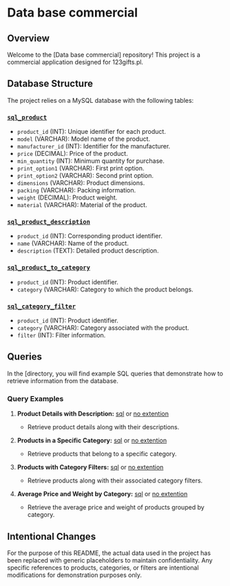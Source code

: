 # Data base commercial

## Overview

Welcome to the [Data base commercial] repository! This project is a commercial application designed for 123gifts.pl.

## Database Structure

The project relies on a MySQL database with the following tables:


### [`sql_product`](https://github.com/agakalinowski/MySQL/blob/main/sql_product.sql)

- `product_id` (INT): Unique identifier for each product.
- `model` (VARCHAR): Model name of the product.
- `manufacturer_id` (INT): Identifier for the manufacturer.
- `price` (DECIMAL): Price of the product.
- `min_quantity` (INT): Minimum quantity for purchase.
- `print_option1` (VARCHAR): First print option.
- `print_option2` (VARCHAR): Second print option.
- `dimensions` (VARCHAR): Product dimensions.
- `packing` (VARCHAR): Packing information.
- `weight` (DECIMAL): Product weight.
- `material` (VARCHAR): Material of the product.

### [`sql_product_description`](https://github.com/agakalinowski/MySQL/blob/main/sql_product_description.sql)

- `product_id` (INT): Corresponding product identifier.
- `name` (VARCHAR): Name of the product.
- `description` (TEXT): Detailed product description.

### [`sql_product_to_category`](https://github.com/agakalinowski/MySQL/blob/main/sql_product_to_category.sql)

- `product_id` (INT): Product identifier.
- `category` (VARCHAR): Category to which the product belongs.

### [`sql_category_filter`](https://github.com/agakalinowski/MySQL/blob/main/sql_category_filter.sql)

- `product_id` (INT): Product identifier.
- `category` (VARCHAR): Category associated with the product.
- `filter` (INT): Filter information.

## Queries

In the [directory, you will find example SQL queries that demonstrate how to retrieve information from the database.

### Query Examples

1. **Product Details with Description:** [sql](https://github.com/agakalinowski/MySQL/blob/main/Query%201.sql) or [no extention](https://github.com/agakalinowski/MySQL/blob/main/Query%201:%20List%20of%20Products%20with%20Full%20Details.md)
   - Retrieve product details along with their descriptions.

2. **Products in a Specific Category:** [sql](https://github.com/agakalinowski/MySQL/blob/main/Query%202.sql) or [no extention](https://github.com/agakalinowski/MySQL/blob/main/Query%202%3A%20Products%20with%20Specific%20Print%20Options%20and%20Categories.md)
   - Retrieve products that belong to a specific category.

3. **Products with Category Filters:** [sql](https://github.com/agakalinowski/MySQL/blob/main/Query%203.sql) or [no extention](https://github.com/agakalinowski/MySQL/blob/main/Query%203.%20Get%20Products%20in%20a%20Specific%20Category.md)
   - Retrieve products along with their associated category filters.
  
4. **Average Price and Weight by Category:** [sql](https://github.com/agakalinowski/MySQL/blob/main/Query%204.sql) or [no extention](https://github.com/agakalinowski/MySQL/blob/main/Query%204%3A%20Average%20Price%20and%20Weight%20by%20Category.md)
   - Retrieve the average price and weight of products grouped by category.

## Intentional Changes

For the purpose of this README, the actual data used in the project has been replaced with generic placeholders to maintain confidentiality. Any specific references to products, categories, or filters are intentional modifications for demonstration purposes only.
